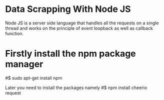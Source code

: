 Data Scrapping With Node JS
===========================
Node JS is a server side language that handles all the requests on a single thread and works on the principle of event loopback as well as callback
function.

Firstly install the npm package manager
=======================================
#$ sudo apt-get install npm

Later you need to install the packages namely
#$ npm install cheerio request
